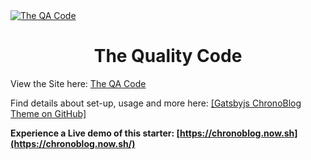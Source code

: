 <a href="https://theqacode.netlify.app/" target="_blank">
<img src="https://github.com/gxwheel152/theqacode/blob/master/static/theqacodeBanner.png" alt="The QA Code" />
</a>

<h1 align="center">
The Quality Code
</h1>

View the Site here: [The QA Code](https://theqacode.netlify.app/)

Find details about set-up, usage and more here: [[Gatsbyjs ChronoBlog Theme on GitHub]](https://github.com/Chronoblog/gatsby-theme-chronoblog)

**Experience a Live demo of this starter: [https://chronoblog.now.sh](https://chronoblog.now.sh/)**

